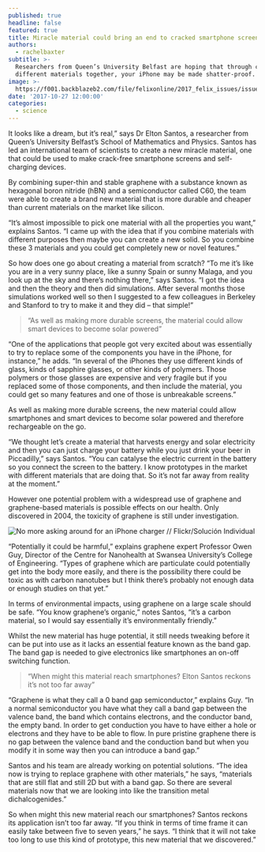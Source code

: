 ```yaml
---
published: true
headline: false
featured: true
title: Miracle material could bring an end to cracked smartphone screens
authors:
  - rachelbaxter
subtitle: >-
  Researchers from Queen’s University Belfast are hoping that through combining
  different materials together, your iPhone may be made shatter-proof.
image: >-
  https://f001.backblazeb2.com/file/felixonline/2017_felix_issues/issue_1673/1673_science_smashed_screen.jpg
date: '2017-10-27 12:00:00'
categories:
  - science
---
```

It looks like a dream, but it’s real,” says Dr Elton Santos, a researcher from Queen’s University Belfast’s School of Mathematics and Physics. Santos has led an international team of scientists to create a new miracle material, one that could be used to make crack-free smartphone screens and self-charging devices.

By combining super-thin and stable graphene with a substance known as hexagonal boron nitride (hBN) and a semiconductor called C60, the team were able to create a brand new material that is more durable and cheaper than current materials on the market like silicon.

“It’s almost impossible to pick one material with all the properties you want,” explains Santos. “I came up with the idea that if you combine materials with different purposes then maybe you can create a new solid. So you combine these 3 materials and you could get completely new or novel features.”

So how does one go about creating a material from scratch? “To me it’s like you are in a very sunny place, like a sunny Spain or sunny Malaga, and you look up at the sky and there’s nothing there,” says Santos. “I got the idea and then the theory and then did simulations. After several months those simulations worked well so then I suggested to a few colleagues in Berkeley and Stanford to try to make it and they did – that simple!”

> “As well as making more durable screens, the material could allow smart devices to become solar powered”

“One of the applications that people got very excited about was essentially to try to replace some of the components you have in the iPhone, for instance,” he adds. “In several of the iPhones they use different kinds of glass, kinds of sapphire glasses, or other kinds of polymers. Those polymers or those glasses are expensive and very fragile but if you replaced some of those components, and then include the material, you could get so many features and one of those is unbreakable screens.”
 
As well as making more durable screens, the new material could allow smartphones and smart devices to become solar powered and therefore rechargeable on the go.

“We thought let’s create a material that harvests energy and solar electricity and then you can just charge your battery while you just drink your beer in Piccadilly,” says Santos. “You can catalyse the electric current in the battery so you connect the screen to the battery. I know prototypes in the market with different materials that are doing that. So it’s not far away from reality at the moment.”
 
However one potential problem with a widespread use of graphene and graphene-based materials is possible effects on our health. Only discovered in 2004, the toxicity of graphene is still under investigation.

![No more asking around for an iPhone charger // Flickr/Solución Individual](https://f001.backblazeb2.com/file/felixonline/2017_felix_issues/issue_1673/1673_science_charging.jpg)
 
“Potentially it could be harmful,” explains graphene expert Professor Owen Guy, Director of the Centre for Nanohealth at Swansea University’s College of Engineering. “Types of graphene which are particulate could potentially get into the body more easily, and there is the possibility there could be toxic as with carbon nanotubes but I think there’s probably not enough data or enough studies on that yet.”
 
In terms of environmental impacts, using graphene on a large scale should be safe. “You know graphene’s organic,” notes Santos, “it’s a carbon material, so I would say essentially it’s environmentally friendly.”
 
Whilst the new material has huge potential, it still needs tweaking before it can be put into use as it lacks an essential feature known as the band gap. The band gap is needed to give electronics like smartphones an on-off switching function.

> “When might this material reach smartphones? Elton Santos reckons it’s not too far away”
 
“Graphene is what they call a 0 band gap semiconductor,” explains Guy. “In a normal semiconductor you have what they call a band gap between the valence band, the band which contains electrons, and the conductor band, the empty band. In order to get conduction you have to have either a hole or electrons and they have to be able to flow. In pure pristine graphene there is no gap between the valence band and the conduction band but when you modify it in some way then you can introduce a band gap.”

Santos and his team are already working on potential solutions. “The idea now is trying to replace graphene with other materials,” he says, “materials that are still flat and still 2D but with a band gap. So there are several materials now that we are looking into like the transition metal dichalcogenides.”  

So when might this new material reach our smartphones? Santos reckons its application isn’t too far away. “If you think in terms of time frame it can easily take between five to seven years,” he says. “I think that it will not take too long to use this kind of prototype, this new material that we discovered.”
